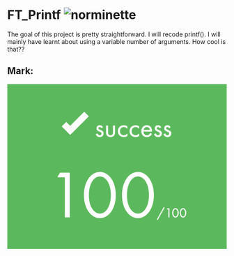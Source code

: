 # FT_Printf ![norminette](https://github.com/tinitiuset/libft/workflows/norminette/badge.svg)

The goal of this project is pretty straightforward. I will recode printf().
I will mainly have learnt about using a variable number of arguments. How cool is that??

## Mark:
![100/100](img/mark.png)
